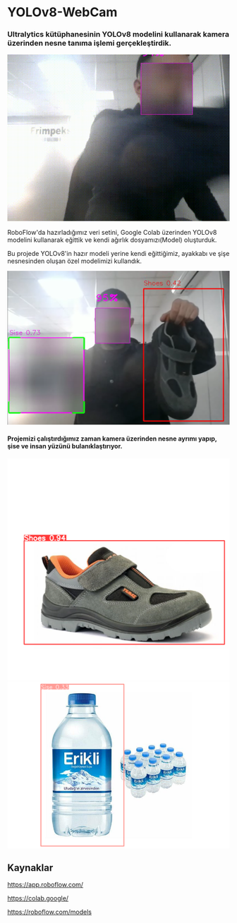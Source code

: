 # YOLOv8-WebCam
### Ultralytics kütüphanesinin YOLOv8 modelini kullanarak kamera üzerinden nesne tanıma işlemi gerçekleştirdik.

![Ss](https://github.com/Suleymanyldrm/YoloV8-WebCam/blob/master/Images/kayit.gif)
   
RoboFlow'da hazırladığımız veri setini, Google Colab üzerinden YOLOv8 modelini kullanarak eğittik ve kendi ağırlık dosyamızı(Model) oluşturduk. 

Bu projede YOLOv8'in hazır modeli yerine kendi eğittiğimiz, ayakkabı ve şişe nesnesinden oluşan özel modelimizi kullandık.

![Kayıt](https://github.com/Suleymanyldrm/YoloV8-WebCam/blob/master/Images/webcam_ss.png)

#### Projemizi çalıştırdığımız zaman kamera üzerinden nesne ayrımı yapıp,  şise ve insan yüzünü bulanıklaştırıyor.
![Test](https://raw.githubusercontent.com/Suleymanyldrm/YOLOv8-WebCam/master/Images/s3.webp)
![Test](https://raw.githubusercontent.com/Suleymanyldrm/YOLOv8-WebCam/master/Images/su1.webp)

## Kaynaklar

https://app.roboflow.com/

https://colab.google/

https://roboflow.com/models

